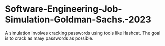 # Software-Engineering-Job-Simulation-Goldman-Sachs.-2023
 A simulation involves cracking passwords using tools like Hashcat. The goal is to crack as many passwords as possible.

